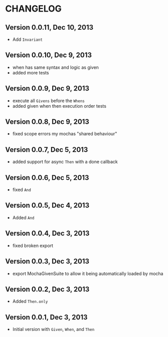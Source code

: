 # CHANGELOG

## Version 0.0.11, Dec 10, 2013
* Add `Invariant`

## Version 0.0.10, Dec 9, 2013
* when has same syntax and logic as given
* added more tests

## Version 0.0.9, Dec 9, 2013
* execute all `Givens` before the `Whens`
* added given when then execution order tests

## Version 0.0.8, Dec 9, 2013
* fixed scope errors my mochas "shared behaviour"

## Version 0.0.7, Dec 5, 2013
* added support for async `Then` with a done callback

## Version 0.0.6, Dec 5, 2013
* fixed `And`

## Version 0.0.5, Dec 4, 2013
* Added `And`

## Version 0.0.4, Dec 3, 2013
* fixed broken export

## Version 0.0.3, Dec 3, 2013
* export MochaGivenSuite to allow it being automatically loaded by mocha

## Version 0.0.2, Dec 3, 2013
* Added `Then.only`

## Version 0.0.1, Dec 3, 2013
* Initial version with `Given`, `When`, and `Then`
